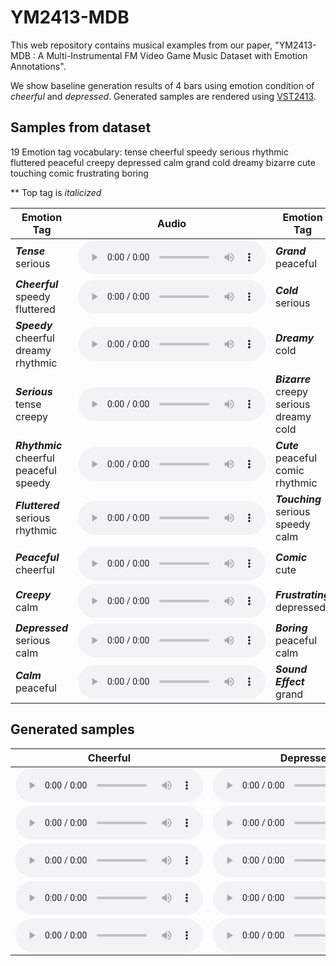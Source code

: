 # YM2413-MDB

This web repository contains musical examples from our paper, "YM2413-MDB : A Multi-Instrumental FM Video Game Music Dataset with Emotion Annotations".

We show baseline generation results of 4 bars using emotion condition of _cheerful_ and _depressed_. Generated samples are rendered using [VST2413](http://www.keijiro.tokyo/vst2413/).

## Samples from dataset
19 Emotion tag vocabulary: tense cheerful speedy serious rhythmic fluttered peaceful creepy depressed calm grand cold dreamy bizarre cute touching comic frustrating boring

** Top tag is _italicized_

|<center>Emotion Tag</center>|<center>Audio</center>|<center>Emotion Tag</center>|<center>Audio</center>|
|---|:---|:---|:---|
|**_Tense_** serious|<audio controls><source src='./audio_dataset/01 Last Attack.mp3'></audio>|**_Grand_** peaceful|<audio controls><source src='./audio_dataset/04 The March of Heroes.mp3'></audio>|
|**_Cheerful_** speedy fluttered|<audio controls><source src='./audio_dataset/01 Is it Domingo Today.mp3'></audio>|**_Cold_** serious|<audio controls><source src='./audio_dataset/12 Game Over (Namco Logo, The Tower of Druaga).mp3'></audio>
|**_Speedy_** cheerful dreamy rhythmic|<audio controls><source src='./audio_dataset/Out Run (FM) - 01 - Magical Sound Shower.mp3'></audio>|**_Dreamy_** cold|<audio controls><source src='./audio_dataset/Golvellius - Valley of Doom (FM) - 12 - Winkle.mp3'></audio>|
|**_Serious_** tense creepy|<audio controls><source src='./audio_dataset/10 The Devastation (Area 4).mp3'></audio>|**_Bizarre_** creepy serious dreamy cold|<audio controls><source src='./audio_dataset/Kenseiden (FM) - 03 - Map.mp3'></audio>|
|**_Rhythmic_** cheerful peaceful speedy|<audio controls><source src='./audio_dataset/Dynamite Dux (FM) - 03 - Pseudo Japan.mp3'></audio>|**_Cute_** peaceful comic rhythmic|<audio controls><source src='./audio_dataset/Megumi Rescue (FM) - 06 - Bonus Stage.mp3'></audio>|
|**_Fluttered_** serious rhythmic|<audio controls><source src='./audio_dataset/06 Dass XXX.mp3'></audio>|**_Touching_** serious speedy calm|<audio controls><source src='./audio_dataset/12_Credits.mp3'></audio>|
|**_Peaceful_** cheerful|<audio controls><source src='./audio_dataset/03 Utility.mp3'></audio>|**_Comic_** cute|<audio controls><source src='./audio_dataset/Alex Kidd - The Lost Stars (FM) - 09 - Time Up _ The End.mp3'></audio>|
|**_Creepy_** calm|<audio controls><source src='./audio_dataset/03 Sample 3.mp3'></audio>|**_Frustrating_** depressed|<audio controls><source src='./audio_dataset/Summer Games (FM) - 11 - Unused.mp3'></audio>|
|**_Depressed_** serious calm|<audio controls><source src='./audio_dataset/06_Over.mp3'></audio>|**_Boring_** peaceful calm|<audio controls><source src='./audio_dataset/Kenseiden (FM) - 14 - Ending.mp3'></audio>|
|**_Calm_** peaceful|<audio controls><source src='./audio_dataset/Space Harrier 3-D (FM) - 03 - Ending.mp3'></audio>|**_Sound Effect_** grand|<audio controls><source src='./audio_dataset/03 Ready!.mp3'></audio>

## Generated samples
|<center>Cheerful</center>|<center>Depressed</center>|
|---|:---|
|<audio controls><source src='./audio_dataset/.mp3'></audio>|<audio controls><source src='./audio_dataset/.mp3'></audio>|
|<audio controls><source src='./audio_dataset/.mp3'></audio>|<audio controls><source src='./audio_dataset/.mp3'></audio>|
|<audio controls><source src='./audio_dataset/.mp3'></audio>|<audio controls><source src='./audio_dataset/.mp3'></audio>|
|<audio controls><source src='./audio_dataset/.mp3'></audio>|<audio controls><source src='./audio_dataset/.mp3'></audio>|
|<audio controls><source src='./audio_dataset/.mp3'></audio>|<audio controls><source src='./audio_dataset/.mp3'></audio>|

